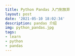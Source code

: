 ```yaml
---
title: Python Pandas 入门到放弃
layout: post
date: '2021-05-10 18:02:34'
description: pandas 介绍
img: python_pandas.jpg
tags:
- learn
- python
- pandas
---
```


